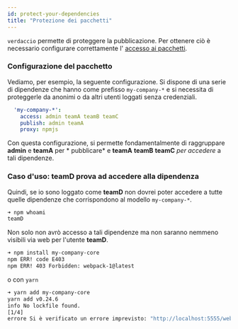 ```yaml
---
id: protect-your-dependencies
title: "Protezione dei pacchetti"
---
```

`verdaccio` permette di proteggere la pubblicazione. Per ottenere ciò è necessario configurare correttamente l' [accesso ai pacchetti](packages).

### Configurazione del pacchetto

Vediamo, per esempio, la seguente configurazione. Si dispone di una serie di dipendenze che hanno come prefisso `my-company-*` e si necessita di proteggerle da anonimi o da altri utenti loggati senza credenziali.

```yaml
  'my-company-*':
    access: admin teamA teamB teamC
    publish: admin teamA
    proxy: npmjs
```

Con questa configurazione, si permette fondamentalmente di raggruppare **admin** e **teamA** per * pubblicare* e **teamA** **teamB** **teamC** *per accedere* a tali dipendenze.

### Caso d'uso: teamD prova ad accedere alla dipendenza

Quindi, se io sono loggato come **teamD** non dovrei poter accedere a tutte quelle dipendenze che corrispondono al modello `my-company-*`.

```bash
➜ npm whoami
teamD
```

Non solo non avrò accesso a tali dipendenze ma non saranno nemmeno visibili via web per l'utente **teamD**.

```bash
➜ npm install my-company-core
npm ERR! code E403
npm ERR! 403 Forbidden: webpack-1@latest
```

o con `yarn`

```bash
➜ yarn add my-company-core
yarn add v0.24.6
info No lockfile found.
[1/4] 
errore Si è verificato un errore imprevisto: "http://localhost:5555/webpack-1: gli utenti non registrati non sono autorizzati ad accedere al pacchetto my-company-core".
```